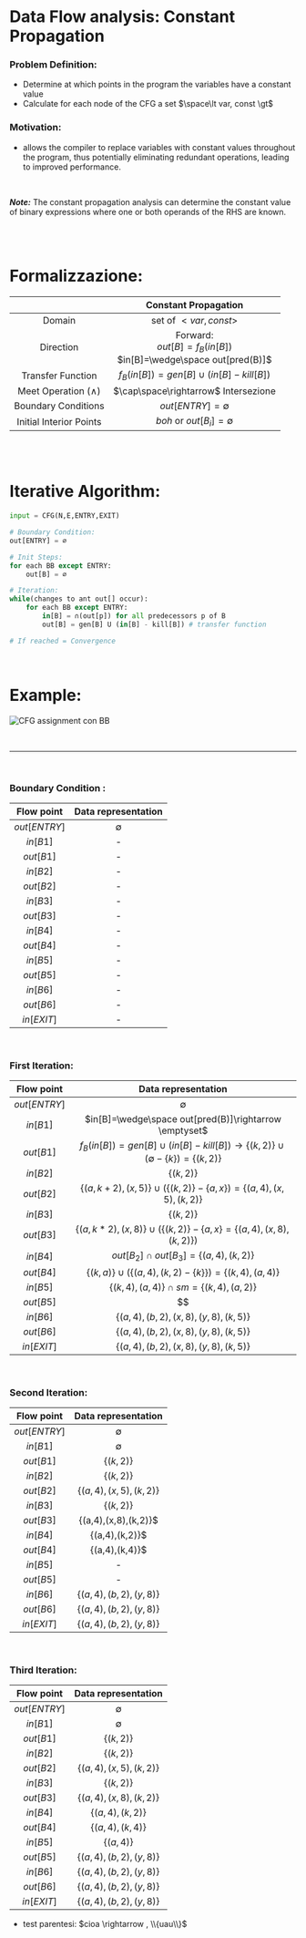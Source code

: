 # Data Flow analysis: Constant Propagation

### Problem Definition:

- Determine at which points in the program the variables have a constant value
- Calculate for each node of the CFG a set $\space\lt var, const \gt$

### Motivation:

- allows the compiler to replace variables with constant values throughout the program, thus potentially eliminating redundant operations, leading to improved performance.

<br>

**_Note:_** The constant propagation analysis can determine the constant value of binary expressions where one or both operands of the RHS are known.

<br><br>

# Formalizzazione:

|                           |                        **Constant Propagation**                        |
| :-----------------------: | :--------------------------------------------------------------------: |
|          Domain           |                      set of $\lt var, const \gt$                       |
|         Direction         | Forward:<br>$out[B]=f_B(in[B])$ <br> $in[B]=\wedge\space out[pred(B)]$ |
|     Transfer Function     |               $f_B(in[B])=gen[B] \cup (in[B] - kill[B])$               |
| Meet Operation $(\wedge)$ |                  $\cap\space\rightarrow$ Intersezione                  |
|    Boundary Conditions    |                        $out[ENTRY] = \emptyset$                        |
|  Initial Interior Points  |                    $boh$ or $out[B_i] = \emptyset$                     |

<br><br>

# Iterative Algorithm:

```python
input = CFG(N,E,ENTRY,EXIT)

# Boundary Condition:
out[ENTRY] = ∅

# Init Steps:
for each BB except ENTRY:
    out[B] = ∅

# Iteration:
while(changes to ant out[] occur):
    for each BB except ENTRY:
        in[B] = ∩(out[p]) for all predecessors p of B
        out[B] = gen[B] U (in[B] - kill[B]) # transfer function

# If reached = Convergence
```

<br>

# Example:

![CFG assignment con BB](../../images/CFG_BB_CP.png)

<br>

---

<br>

### Boundary Condition :

|  Flow point  | Data representation |
| :----------: | :-----------------: |
| $out[ENTRY]$ |     $\emptyset$     |
|   $in[B1]$   |          -          |
|  $out[B1]$   |          -          |
|   $in[B2]$   |          -          |
|  $out[B2]$   |          -          |
|   $in[B3]$   |          -          |
|  $out[B3]$   |          -          |
|   $in[B4]$   |          -          |
|  $out[B4]$   |          -          |
|   $in[B5]$   |          -          |
|  $out[B5]$   |          -          |
|   $in[B6]$   |          -          |
|  $out[B6]$   |          -          |
|  $in[EXIT]$  |          -          |

<br>

### First Iteration:

|  Flow point  |                                         Data representation                                          |
| :----------: | :--------------------------------------------------------------------------------------------------: |
| $out[ENTRY]$ |                                             $\emptyset$                                              |
|   $in[B1]$   |                        $in[B]=\wedge\space out[pred(B)]\rightarrow \emptyset$                        |
|  $out[B1]$   | $f_B(in[B])=gen[B] \cup (in[B] - kill[B]) \rightarrow \{(k,2)\}\cup (\emptyset - \{k\}) = \{(k,2)\}$ |
|   $in[B2]$   |                                             $\{(k,2)\}$                                              |
|  $out[B2]$   |                $\{(a,k + 2),(x,5)\} \cup (\{(k,2)\}- \{a,x\})=\{(a,4),(x,5),(k,2)\}$                 |
|   $in[B3]$   |                                             $\{(k,2)\}$                                              |
|  $out[B3]$   |                $\{(a,k*2),(x,8)\}\cup (\{(k,2)\} - \{a,x\} = \{(a,4),(x,8),(k,2)\})$                 |
|   $in[B4]$   |                               $out[B_2]\cap out[B_3]= \{(a,4),(k,2)\}$                               |
|  $out[B4]$   |                     $\{(k,a)\}\cup (\{(a,4),(k,2) - \{k\}\}) = \{(k,4),(a,4)\}$                      |
|   $in[B5]$   |                              $\{(k,4),(a,4)\}\cap sm = \{(k,4),(a,2)\}$                              |
|  $out[B5]$   |                                                  $$                                                  |
|   $in[B6]$   |                                 $\{(a,4),(b,2),(x,8),(y,8),(k,5)\}$                                  |
|  $out[B6]$   |                                 $\{(a,4),(b,2),(x,8),(y,8),(k,5)\}$                                  |
|  $in[EXIT]$  |                                 $\{(a,4),(b,2),(x,8),(y,8),(k,5)\}$                                  |

<br>

### Second Iteration:

|  Flow point  |   Data representation   |
| :----------: | :---------------------: |
| $out[ENTRY]$ |       $\emptyset$       |
|   $in[B1]$   |       $\emptyset$       |
|  $out[B1]$   |       $\{(k,2)\}$       |
|   $in[B2]$   |       $\{(k,2)\}$       |
|  $out[B2]$   | $\{(a,4),(x,5),(k,2)\}$ |
|   $in[B3]$   |       $\{(k,2)\}$       |
|  $out[B3]$   | \{(a,4),(x,8),(k,2)\}$  |
|   $in[B4]$   |    \{(a,4),(k,2)\}$     |
|  $out[B4]$   |    \{(a,4),(k,4)\}$     |
|   $in[B5]$   |            -            |
|  $out[B5]$   |            -            |
|   $in[B6]$   | $\{(a,4),(b,2),(y,8)\}$ |
|  $out[B6]$   | $\{(a,4),(b,2),(y,8)\}$ |
|  $in[EXIT]$  | $\{(a,4),(b,2),(y,8)\}$ |

<br>

### Third Iteration:

|  Flow point  |   Data representation   |
| :----------: | :---------------------: |
| $out[ENTRY]$ |       $\emptyset$       |
|   $in[B1]$   |       $\emptyset$       |
|  $out[B1]$   |       $\{(k,2)\}$       |
|   $in[B2]$   |       $\{(k,2)\}$       |
|  $out[B2]$   | $\{(a,4),(x,5),(k,2)\}$ |
|   $in[B3]$   |       $\{(k,2)\}$       |
|  $out[B3]$   | $\{(a,4),(x,8),(k,2)\}$ |
|   $in[B4]$   |    $\{(a,4),(k,2)\}$    |
|  $out[B4]$   |    $\{(a,4),(k,4)\}$    |
|   $in[B5]$   |       $\{(a,4)\}$       |
|  $out[B5]$   | $\{(a,4),(b,2),(y,8)\}$ |
|   $in[B6]$   | $\{(a,4),(b,2),(y,8)\}$ |
|  $out[B6]$   | $\{(a,4),(b,2),(y,8)\}$ |
|  $in[EXIT]$  | $\{(a,4),(b,2),(y,8)\}$ |

- test parentesi: $cioa \rightarrow , \\{uau\\}$
